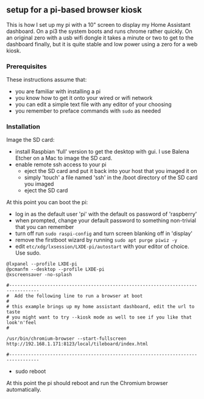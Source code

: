 
## setup for a pi-based browser kiosk

This is how I set up my pi with a 10" screen to display my Home Assistant dashboard.  On a pi3 the system boots and runs chrome rather quickly.  On an original zero with a usb wifi dongle it takes a minute or two to get to the dashboard finally, but it is quite stable and low power using a zero for a web kiosk.

### Prerequisites

These instructions assume that:
* you are familiar with installing a pi
* you know how to get it onto your wired or wifi network
* you can edit a simple text file with any editor of your choosing
* you remember to preface commands with `sudo` as needed

### Installation

Image the SD card:

* install Raspbian 'full' version to get the desktop with gui.  I use Balena Etcher on a Mac to image the SD card.
* enable remote ssh access to your pi
    * eject the SD card and put it back into your host that you imaged it on
    * simply 'touch' a file named 'ssh' in the /boot directory of the SD card you imaged
    * eject the SD card

At this point you can boot the pi:

* log in as the default user 'pi' with the default os password of 'raspberry'
* when prompted, change your default password to something non-trivial that you can remember
* turn off run `sudo raspi-config` and turn screen blanking off in 'display'
* remove the firstboot wizard by running `sudo apt purge piwiz -y`
* edit `etc/xdg/lxsession/LXDE-pi/autostart` with your editor of choice.  Use sudo.

```
@lxpanel --profile LXDE-pi
@pcmanfm --desktop --profile LXDE-pi
@xscreensaver -no-splash

#---------------------------------------------------------------------------------
#  Add the following line to run a browser at boot
#
# this example brings up my home assistant dashboard, edit the url to taste
# you might want to try --kiosk mode as well to see if you like that look'n'feel
#

/usr/bin/chromium-browser --start-fullscreen http://192.168.1.171:8123/local/tileboard/index.html

#---------------------------------------------------------------------------------

```

* sudo reboot

At this point the pi should reboot and run the Chromium browser automatically.

